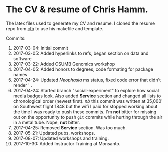 The CV &amp; resume of Chris Hamm.
======

The latex files used to generate my CV and resume. I cloned the resume repo from [ctb](https://github.com/ctb/resume) to use his makefile and template.

Commits:

1. 2017-03-04: Initial commit 
1. 2017-03-05: Added hyperlinks to refs, began section on data and software
1. 2017-03-22: Added CSUMB Genomics workshop
1. 2017-04-05: Added honors to degrees, code formating for package names
1. 2017-04-24: Updated *Neophasia* ms status, fixed code error that didn't render ' .
1. 2017-04-24: Started branch "social-experiment" to explore how social media badges look. Also added **Service** section and changed all lists to chronological order (newest first). *nb* this commit was written at 35,000' on Southwest flight 1848 but the wifi I paid for stopped working about the time I was ready to push these commits. I'm **not** bitter for missing out on the opportunity to push `git` commits while hurting through the air in a metal tube. Nope, **not** bitter.
1. 2017-04-25: Removed **Service** section. Was too much. 
1. 2017-05-21: Updated pubs, workshops.
1. 2017-08-07: Updated workshops and training.
1. 2017-10-30: Added Instructor Training at Monsanto.
